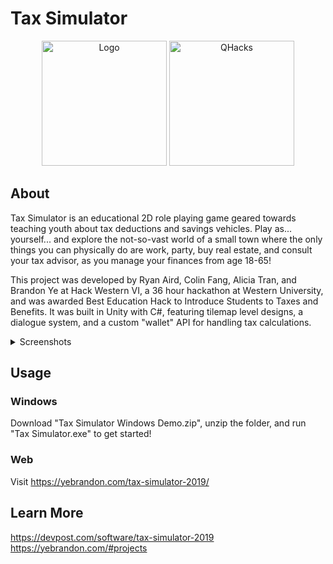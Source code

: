 # Tax Simulator

<p align="center">
  <img src="https://challengepost-s3-challengepost.netdna-ssl.com/photos/production/software_photos/000/895/247/datas/original.PNG" alt="Logo" height="200">
  <img src = "https://challengepost-s3-challengepost.netdna-ssl.com/photos/production/challenge_thumbnails/000/893/399/datas/original.png" alt="QHacks" height="200">
</p>

## About

Tax Simulator is an educational 2D role playing game geared towards teaching youth about tax deductions and savings vehicles. Play as... yourself... and explore the not-so-vast world of a small town where the only things you can physically do are work, party, buy real estate, and consult your tax advisor, as you manage your finances from age 18-65!

This project was developed by Ryan Aird, Colin Fang, Alicia Tran, and Brandon Ye at Hack Western VI, a 36 hour hackathon at Western University, and was awarded Best Education Hack to Introduce Students to Taxes and Benefits. It was built in Unity with C#, featuring tilemap level designs, a dialogue system, and a custom "wallet" API for handling tax calculations.

<details>
  <summary>Screenshots</summary>
  <img src="https://challengepost-s3-challengepost.netdna-ssl.com/photos/production/software_photos/000/895/246/datas/original.PNG" alt ="home">
  <img src="https://challengepost-s3-challengepost.netdna-ssl.com/photos/production/software_photos/000/895/245/datas/original.PNG" name="endscreen">
</details>

## Usage

### Windows

Download "Tax Simulator Windows Demo.zip", unzip the folder, and run "Tax Simulator.exe" to get started!

### Web

Visit https://yebrandon.com/tax-simulator-2019/

## Learn More

https://devpost.com/software/tax-simulator-2019
</br>
https://yebrandon.com/#projects
